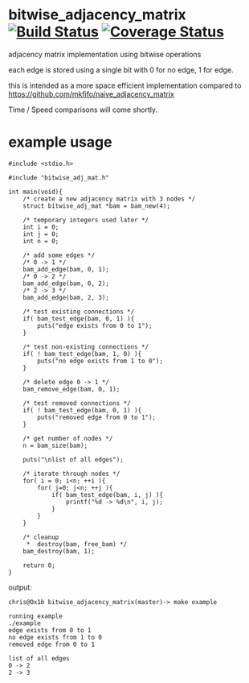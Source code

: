 # bitwise_adjacency_matrix [![Build Status](https://travis-ci.org/mkfifo/bitwise_adjacency_matrix.svg)](https://travis-ci.org/mkfifo/bitwise_adjacency_matrix) [![Coverage Status](https://coveralls.io/repos/mkfifo/bitwise_adjacency_matrix/badge.svg)](https://coveralls.io/github/mkfifo/bitwise_adjacency_matrix)

adjacency matrix implementation using bitwise operations

each edge is stored using a single bit with 0 for no edge, 1 for edge.

this is intended as a more space efficient implementation compared to https://github.com/mkfifo/naive_adjacency_matrix

Time / Speed comparisons will come shortly.

example usage
=============

    #include <stdio.h>

    #include "bitwise_adj_mat.h"

    int main(void){
        /* create a new adjacency matrix with 3 nodes */
        struct bitwise_adj_mat *bam = bam_new(4);

        /* temporary integers used later */
        int i = 0;
        int j = 0;
        int n = 0;

        /* add some edges */
        /* 0 -> 1 */
        bam_add_edge(bam, 0, 1);
        /* 0 -> 2 */
        bam_add_edge(bam, 0, 2);
        /* 2 -> 3 */
        bam_add_edge(bam, 2, 3);

        /* test existing connections */
        if( bam_test_edge(bam, 0, 1) ){
            puts("edge exists from 0 to 1");
        }

        /* test non-existing connections */
        if( ! bam_test_edge(bam, 1, 0) ){
            puts("no edge exists from 1 to 0");
        }

        /* delete edge 0 -> 1 */
        bam_remove_edge(bam, 0, 1);

        /* test removed connections */
        if( ! bam_test_edge(bam, 0, 1) ){
            puts("removed edge from 0 to 1");
        }

        /* get number of nodes */
        n = bam_size(bam);

        puts("\nlist of all edges");

        /* iterate through nodes */
        for( i = 0; i<n; ++i ){
            for( j=0; j<n; ++j ){
                if( bam_test_edge(bam, i, j) ){
                    printf("%d -> %d\n", i, j);
                }
            }
        }

        /* cleanup
         *  destroy(bam, free_bam) */
        bam_destroy(bam, 1);

        return 0;
    }

output:


    chris@Ox1b bitwise_adjacency_matrix(master)-> make example

    running example
    ./example
    edge exists from 0 to 1
    no edge exists from 1 to 0
    removed edge from 0 to 1

    list of all edges
    0 -> 2
    2 -> 3

